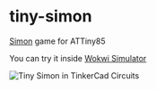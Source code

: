 # tiny-simon

[Simon](https://en.wikipedia.org/wiki/Simon_(game)) game for ATTiny85

You can try it inside [Wokwi Simulator](https://wokwi.com/arduino/projects/285525640477671948)

![Tiny Simon in TinkerCad Circuits](assets/circuit.png)
